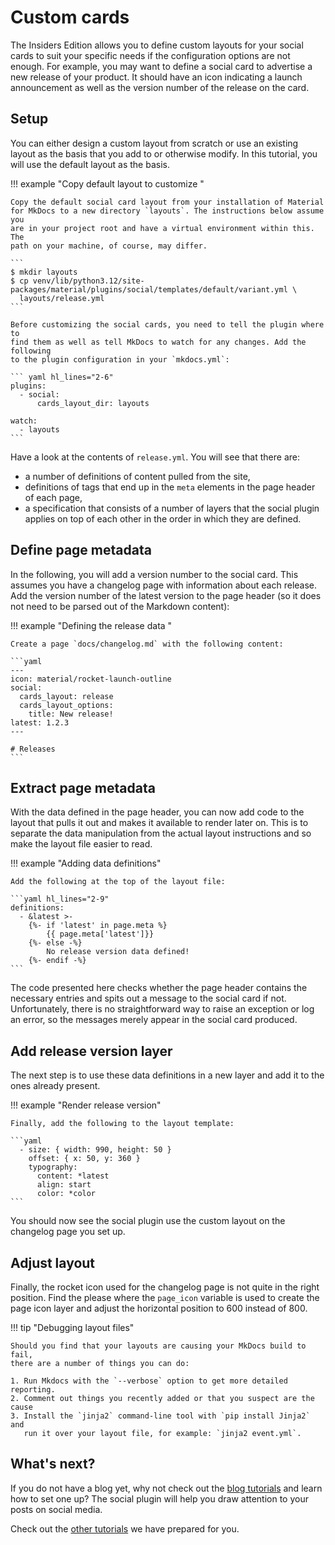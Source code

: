 # Custom cards

The Insiders Edition allows you to define custom layouts for your social cards
to suit your specific needs if the configuration options are not enough.
For example, you may want to define a social card to advertise a new release
of your product. It should have an icon indicating a launch announcement as
well as the version number of the release on the card.

## Setup

You can either design a custom layout from scratch or use an existing layout
as the basis that you add to or otherwise modify. In this tutorial, you will
use the default layout as the basis.

!!! example "Copy default layout to customize <!-- md:sponsors -->"

    Copy the default social card layout from your installation of Material
    for MkDocs to a new directory `layouts`. The instructions below assume you
    are in your project root and have a virtual environment within this. The
    path on your machine, of course, may differ.

    ```
    $ mkdir layouts
    $ cp venv/lib/python3.12/site-packages/material/plugins/social/templates/default/variant.yml \
      layouts/release.yml
    ```

    Before customizing the social cards, you need to tell the plugin where to
    find them as well as tell MkDocs to watch for any changes. Add the following
    to the plugin configuration in your `mkdocs.yml`:

    ``` yaml hl_lines="2-6"
    plugins:
      - social:
          cards_layout_dir: layouts

    watch:
      - layouts
    ```

Have a look at the contents of `release.yml`. You will see that there are:

* a number of definitions of content pulled from the site,
* definitions of tags that end up in the `meta` elements in the page header
  of each page,
* a specification that consists of a number of layers that the social plugin
  applies on top of each other in the order in which they are defined.

## Define page metadata

In the following, you will add a version number to the social card. This
assumes you have a changelog page with information about each release.
Add the version number of the latest version to the page header (so it does
not need to be parsed out of the Markdown content):

!!! example "Defining the release data <!-- md:sponsors -->"

    Create a page `docs/changelog.md` with the following content:

    ```yaml
    ---
    icon: material/rocket-launch-outline
    social:
      cards_layout: release
      cards_layout_options:
        title: New release!
    latest: 1.2.3
    ---

    # Releases
    ```

## Extract page metadata

With the data defined in the page header, you can now add code to the layout
that pulls it out and makes it available to render later on. This is to separate
the data manipulation from the actual layout instructions and so make the
layout file easier to read.

!!! example "Adding data definitions"

    Add the following at the top of the layout file:

    ```yaml hl_lines="2-9"
    definitions:
      - &latest >-
        {%- if 'latest' in page.meta %}
            {{ page.meta['latest']}}
        {%- else -%}
            No release version data defined!
        {%- endif -%}
    ```

The code presented here checks whether the page header contains the necessary
entries and spits out a message to the social card if not. Unfortunately, there
is no straightforward way to raise an exception or log an error, so the messages
merely appear in the social card produced.

## Add release version layer

The next step is to use these data definitions in a new layer and add it to the
ones already present.

!!! example "Render release version"

    Finally, add the following to the layout template:

    ```yaml
      - size: { width: 990, height: 50 }
        offset: { x: 50, y: 360 }
        typography:
          content: *latest
          align: start
          color: *color
    ```

You should now see the social plugin use the custom layout on the changelog page
you set up.

## Adjust layout

Finally, the rocket icon used for the changelog page is not quite in the right
position. Find the please where the `page_icon` variable is used to create the
page icon layer and adjust the horizontal position to 600 instead of 800.

!!! tip "Debugging layout files"

    Should you find that your layouts are causing your MkDocs build to fail,
    there are a number of things you can do:

    1. Run Mkdocs with the `--verbose` option to get more detailed reporting.
    2. Comment out things you recently added or that you suspect are the cause
    3. Install the `jinja2` command-line tool with `pip install Jinja2` and
       run it over your layout file, for example: `jinja2 event.yml`.

## What's next?

If you do not have a blog yet, why not check out the
[blog tutorials](../index.md#blogs) and learn how to set one up? The social
plugin will help you draw attention to your posts on social media.

Check out the [other tutorials](../index.md) we have prepared for you.